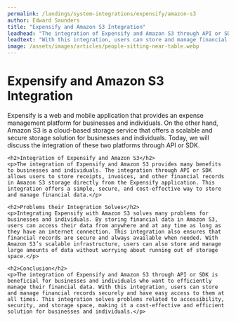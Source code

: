 ```yaml
---
permalink: /landings/system-integrations/expensify/amazon-s3
author: Edward Saunders
title: "Expensify and Amazon S3 Integration"
leadhead: "The integration of Expensify and Amazon S3 through API or SDK is beneficial for businesses and individuals who want to efficiently manage their financial data"
leadtext: "With this integration, users can store and manage financial records securely and have easy access to them at all times. This integration solves problems related to accessibility, security, and storage space, making it a cost-effective and efficient solution for businesses and individuals."
image: /assets/images/articles/people-sitting-near-table.webp
---
```

<div class="arttext">
	<h1>Expensify and Amazon S3 Integration</h1>
	<p>Expensify is a web and mobile application that provides an expense management platform for businesses and individuals. On the other hand, Amazon S3 is a cloud-based storage service that offers a scalable and secure storage solution for businesses and individuals. Today, we will discuss the integration of these two platforms through API or SDK.</p>

	<h2>Integration of Expensify and Amazon S3</h2>
	<p>The integration of Expensify and Amazon S3 provides many benefits to businesses and individuals. The integration through API or SDK allows users to store receipts, invoices, and other financial records in Amazon S3 storage directly from the Expensify application. This integration offers a simple, secure, and cost-effective way to store and manage financial data.</p>

	<h2>Problems their Integration Solves</h2>
	<p>Integrating Expensify with Amazon S3 solves many problems for businesses and individuals. By storing financial data in Amazon S3, users can access their data from anywhere and at any time as long as they have an internet connection. This integration also ensures that financial records are secure and always available when needed. With Amazon S3’s scalable infrastructure, users can also store and manage large amounts of data without worrying about running out of storage space.</p>

	<h2>Conclusion</h2>
	<p>The integration of Expensify and Amazon S3 through API or SDK is beneficial for businesses and individuals who want to efficiently manage their financial data. With this integration, users can store and manage financial records securely and have easy access to them at all times. This integration solves problems related to accessibility, security, and storage space, making it a cost-effective and efficient solution for businesses and individuals.</p>

</div>